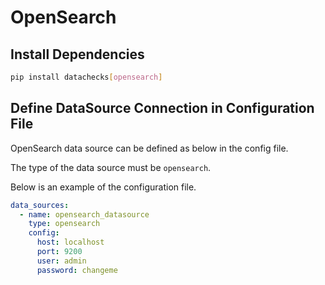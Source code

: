 # **OpenSearch**

## Install Dependencies
```bash
pip install datachecks[opensearch]
```

## Define DataSource Connection in Configuration File

OpenSearch data source can be defined as below in the config file.

The type of the data source must be `opensearch`.

Below is an example of the configuration file.

```yaml
data_sources:
  - name: opensearch_datasource
    type: opensearch
    config:
      host: localhost
      port: 9200
      user: admin
      password: changeme
```